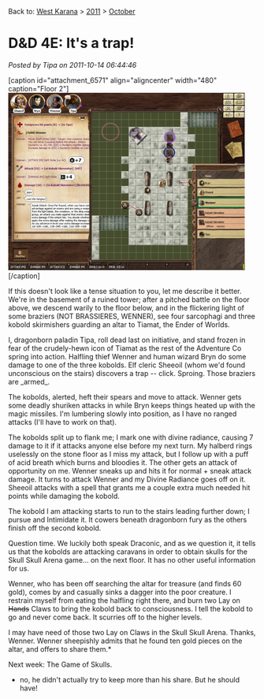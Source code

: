 Back to: [West Karana](/posts/westkarana.md) > [2011](/posts/2011/westkarana.md) > [October](./westkarana.md)
# D&D 4E: It's a trap!

*Posted by Tipa on 2011-10-14 06:44:46*

[caption id="attachment\_6571" align="aligncenter" width="480" caption="Floor 2"][![](../../../uploads/2011/10/FantasyGrounds-2011-10-13-22-11-25-45-480x360.jpg "Floor 2")](../../../uploads/2011/10/FantasyGrounds-2011-10-13-22-11-25-45.jpg)[/caption]

If this doesn't look like a tense situation to you, let me describe it better. We're in the basement of a ruined tower; after a pitched battle on the floor above, we descend warily to the floor below, and in the flickering light of some braziers (NOT BRASSIERES, WENNER), see four sarcophagi and three kobold skirmishers guarding an altar to Tiamat, the Ender of Worlds.

I, dragonborn paladin Tipa, roll dead last on initiative, and stand frozen in fear of the crudely-hewn icon of Tiamat as the rest of the Adventure Co spring into action. Halfling thief Wenner and human wizard Bryn do some damage to one of the three kobolds. Elf cleric Sheeoil (whom we'd found unconscious on the stairs) discovers a trap -- click. Sproing. Those braziers are \_armed\_.

The kobolds, alerted, heft their spears and move to attack. Wenner gets some deadly shuriken attacks in while Bryn keeps things heated up with the magic missiles. I'm lumbering slowly into position, as I have no ranged attacks (I'll have to work on that).

The kobolds split up to flank me; I mark one with divine radiance, causing 7 damage to it if it attacks anyone else before my next turn. My halberd rings uselessly on the stone floor as I miss my attack, but I follow up with a puff of acid breath which burns and bloodies it. The other gets an attack of opportunity on me. Wenner sneaks up and hits it for normal + sneak attack damage. It turns to attack Wenner and my Divine Radiance goes off on it. Sheeoil attacks with a spell that grants me a couple extra much needed hit points while damaging the kobold.

The kobold I am attacking starts to run to the stairs leading further down; I pursue and Intimidate it. It cowers beneath dragonborn fury as the others finish off the second kobold.

Question time. We luckily both speak Draconic, and as we question it, it tells us that the kobolds are attacking caravans in order to obtain skulls for the Skull Skull Arena game... on the next floor. It has no other useful information for us.

Wenner, who has been off searching the altar for treasure (and finds 60 gold), comes by and casually sinks a dagger into the poor creature. I restrain myself from eating the halfling right there, and burn two Lay on ~~Hands~~ Claws to bring the kobold back to consciousness. I tell the kobold to go and never come back. It scurries off to the higher levels.

I may have need of those two Lay on Claws in the Skull Skull Arena. Thanks, Wenner. Wenner sheepishly admits that he found ten gold pieces on the altar, and offers to share them.*

Next week: The Game of Skulls.

* no, he didn't actually try to keep more than his share. But he should have!

